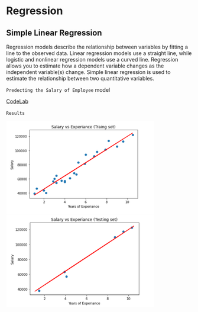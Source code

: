 # Regression
## Simple Linear Regression

Regression models describe the relationship between variables by fitting a line to the observed data. Linear regression models use a straight line, while logistic and nonlinear regression models use a curved line. Regression allows you to estimate how a dependent variable changes as the independent variable(s) change.
Simple linear regression is used to estimate the relationship between two quantitative variables.

`Predecting the Salary of Employee` model

[CodeLab](https://github.com/SahilHemnani777/Regression/blob/main/Copy_of_simple_linear_regression.ipynb)

`Results`

<img src="https://github.com/SahilHemnani777/Regression/blob/main/2021-02-21%20(1).png" alt="EShopee: Flutter eCommerce App" width="400" height="250"/><img src="https://github.com/SahilHemnani777/Regression/blob/main/2021-02-21%20(2).png" alt="EShopee: Flutter eCommerce App" width="400" height="250"/>
  
